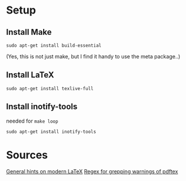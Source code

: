 

# Setup

## Install Make

```
sudo apt-get install build-essential
```

(Yes, this is not just make, but I find it handy to use the meta package..)

## Install LaTeX

```
sudo apt-get install texlive-full
```

## Install inotify-tools 
needed for `make loop`

```
sudo apt-get install inotify-tools
```

# Sources

[General hints on modern LaTeX](http://www.olivierverdier.com/posts/2013/07/15/modern-latex)
[Regex for grepping warnings of pdftex](http://tex.stackexchange.com/a/27881)